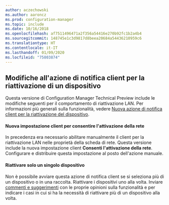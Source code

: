 ```yaml
---
author: aczechowski
ms.author: aaroncz
ms.prod: configuration-manager
ms.topic: include
ms.date: 10/16/2018
ms.openlocfilehash: af7511496471a2f356a54416e270b92fc1b2a4b4
ms.sourcegitcommit: 148745e1c3d9817d8beea20684a54436210959c6
ms.translationtype: HT
ms.contentlocale: it-IT
ms.lasthandoff: 01/09/2020
ms.locfileid: "75803874"
---
```

## <a name="bkmk_wakeup"></a> Modifiche all'azione di notifica client per la riattivazione di un dispositivo
<!--1317364-->

Questa versione di Configuration Manager Technical Preview include le modifiche seguenti per il comportamento di riattivazione LAN. Per informazioni più generali sulla funzionalità, vedere [Nuova azione di notifica client per la riattivazione del dispositivo](/sccm/core/get-started/capabilities-in-technical-preview-1810#bkmk_wakeup).

#### <a name="new-client-setting-to-allow-network-wake-up"></a>Nuova impostazione client per consentire l'attivazione della rete
In precedenza era necessario abilitare manualmente il client per la riattivazione LAN nelle proprietà della scheda di rete. Questa versione include la nuova impostazione client **Consenti l'attivazione della rete**. Configurare e distribuire questa impostazione al posto dell'azione manuale. 

#### <a name="only-wake-up-a-single-device"></a>Riattivare solo un singolo dispositivo
Non è possibile avviare questa azione di notifica client se si seleziona più di un dispositivo o in una raccolta. Riattivare i dispositivi uno alla volta. Inviare [commenti e suggerimenti](/sccm/core/understand/find-help#product-feedback) con le proprie opinioni sulla funzionalità e per indicare i casi in cui si ha la necessità di riattivare più di un dispositivo alla volta.



